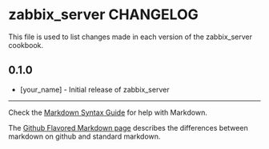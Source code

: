 # zabbix_server CHANGELOG

This file is used to list changes made in each version of the zabbix_server cookbook.

## 0.1.0
- [your_name] - Initial release of zabbix_server

- - -
Check the [Markdown Syntax Guide](http://daringfireball.net/projects/markdown/syntax) for help with Markdown.

The [Github Flavored Markdown page](http://github.github.com/github-flavored-markdown/) describes the differences between markdown on github and standard markdown.
